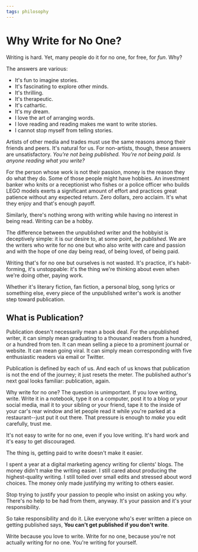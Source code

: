 ```yaml
---
tags: philosophy
---
```


# Why Write for No One?

Writing is hard. Yet, many people do it for no one, for free, for _fun_. Why?

The answers are various:

* It's fun to imagine stories.
* It's fascinating to explore other minds.
* It's thrilling.
* It's therapeutic.
* It's cathartic.
* It's my dream.
* I love the art of arranging words.
* I love reading and reading makes me want to write stories.
* I cannot stop myself from telling stories.

Artists of other media and trades must use the same reasons among their friends and peers. It's natural for us. For non-artists, though, these answers are unsatisfactory. _You're not being published. You're not being paid. Is anyone reading what you write?_

For the person whose work is not their passion, money is the reason they do what they do. Some of those people might have hobbies. An investment banker who knits or a receptionist who fishes or a police officer who builds LEGO models exerts a significant amount of effort and practices great patience without any expected return. Zero dollars, zero acclaim. It's what they enjoy and that's enough payoff.

Similarly, there's nothing wrong with writing while having no interest in being read. Writing can be a hobby.

The difference between the unpublished writer and the hobbyist is deceptively simple: it is our desire to, at some point, _be published_. We are the writers who write for no one but who also write with care and passion and with the hope of one day being read, of being loved, of being paid. 

Writing that's for no one but ourselves is not wasted. It's practice, it's habit-forming, it's unstoppable: it's the thing we're thinking about even when we're doing other, paying work.

Whether it's literary fiction, fan fiction, a personal blog, song lyrics or something else, every piece of the unpublished writer's work is another step toward publication.

## What is Publication?
Publication doesn't necessarily mean a book deal. For the unpublished writer, it can simply mean graduating to a thousand readers from a hundred, or a hundred from ten. It can mean selling a piece to a prominent journal or website. It can mean going viral. It can simply mean corresponding with five enthusiastic readers via email or Twitter.

Publication is defined by each of us. And each of us knows that publication is not the end of the journey; it just resets the meter. The published author's next goal looks familiar: publication, again.

Why write for no one? The question is unimportant. If you love writing, write. Write it in a notebook, type it on a computer, post it to a blog or your social media, mail it to your sibling or your friend, tape it to the inside of your car's rear window and let people read it while you're parked at a restaurant--just put it out there. That pressure is enough to _make_ you edit carefully, trust me.

It's not easy to write for no one, even if you love writing. It's hard work and it's easy to get discouraged. 

The thing is, getting paid to write doesn't make it easier. 

I spent a year at a digital marketing agency writing for clients' blogs. The money didn't make the writing easier. I still cared about producing the highest-quality writing. I still toiled over small edits and stressed about word choices. The money only made justifying my writing to others easier.

Stop trying to justify your passion to people who insist on asking you _why_. There's no help to be had from them, anyway. It's your passion and it's your responsibility. 

So take responsibility and do it. Like everyone who's ever written a piece on getting published says, **You can't get published if you don't write**.

Write because you love to write. Write for no one, because you're not actually writing for no one. You're writing for yourself.
